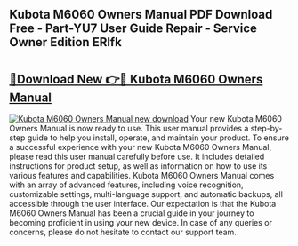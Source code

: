## Kubota M6060 Owners Manual PDF Download Free - Part-YU7 User Guide Repair - Service Owner Edition ERlfk

# <h2><a href="http://bc87978.oget.top/?id=Kubota+M6060+Owners+Manual">🔗Download New 👉🔴 Kubota M6060 Owners Manual</a></h2>

[![Kubota M6060 Owners Manual new download](https://i.imgur.com/5g1atiW.png)](http://bc87978.oget.top/?id=Kubota+M6060+Owners+Manual)
Your new Kubota M6060 Owners Manual is now ready to use. This user manual provides a step-by-step guide to help you install, operate, and maintain your product. To ensure a successful experience with your new Kubota M6060 Owners Manual, please read this user manual carefully before use. It includes detailed instructions for product setup, as well as information on how to use its various features and capabilities. Kubota M6060 Owners Manual comes with an array of advanced features, including voice recognition, customizable settings, multi-language support, and automatic backups, all accessible through the user interface. Our expectation is that the Kubota M6060 Owners Manual has been a crucial guide in your journey to becoming proficient in using your new device. In case of any queries or concerns, please do not hesitate to contact our support team.
